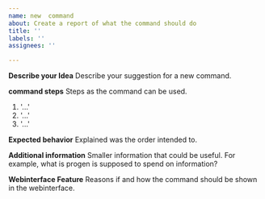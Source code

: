 ```yaml
---
name: new  command
about: Create a report of what the command should do
title: ''
labels: ''
assignees: ''

---
```


**Describe your Idea**
Describe your suggestion for a new command.


**command steps**
Steps as the command can be used.
1. '...'
2. '...'
3. '...'

**Expected behavior**
Explained was the order intended to.

**Additional information**
Smaller information that could be useful. 
For example, what is progen is supposed to spend on information?

**Webinterface Feature**
Reasons if and how the command should be shown in the webinterface.
